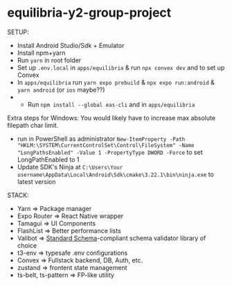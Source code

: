 # equilibria-y2-group-project

SETUP:

- Install Android Studio/Sdk + Emulator
- Install npm+yarn
- Run `yarn` in root folder
- Set up `.env.local` in `apps/equilibria` & run `npx convex dev` and to set up Convex
- In `apps/equilibria` run `yarn expo prebuild` & `npx expo run:android` & `yarn android` (or `ios` maybe??)
- - Run `npm install --global eas-cli` and in `apps/equilibria`

Extra steps for Windows:
You would likely have to increase max absolute filepath char limit.

- run in PowerShell as administrator `New-ItemProperty -Path "HKLM:\SYSTEM\CurrentControlSet\Control\FileSystem" -Name "LongPathsEnabled" -Value 1 -PropertyType DWORD -Force` to set LongPathEnabled to 1
- Update SDK's Ninja at `C:\Users\Your username\AppData\Local\Android\Sdk\cmake\3.22.1\bin\ninja.exe` to latest version

STACK:

- Yarn => Package manager
- Expo Router => React Native wrapper
- Tamagui => UI Components
- FlashList => Better performance lists
- Valibot => [Standard Schema](https://github.com/standard-schema/standard-schema)-compliant schema validator library of choice
- t3-env => typesafe .env configurations
- Convex => Fullstack backend, DB, Auth, etc.
- zustand => frontent state management
- ts-belt, ts-pattern => FP-like utility